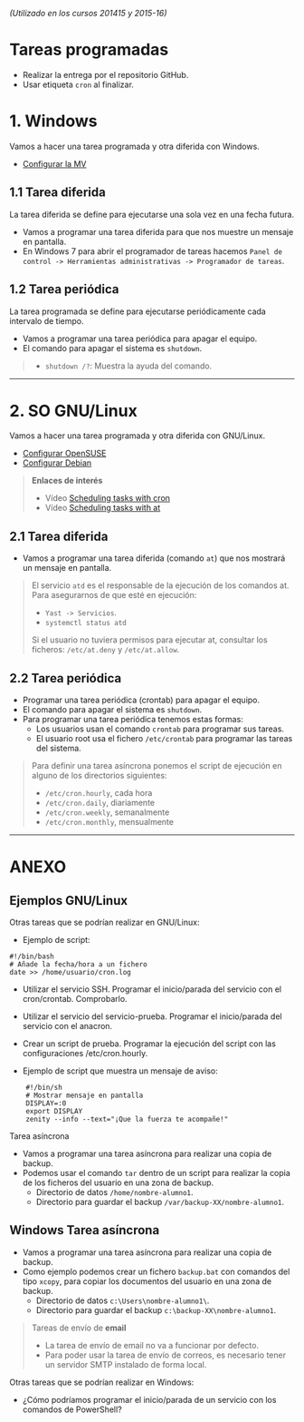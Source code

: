 
*(Utilizado en los cursos 201415 y 2015-16)*

# Tareas programadas

* Realizar la entrega por el repositorio GitHub.
* Usar etiqueta `cron` al finalizar.

# 1. Windows

Vamos a hacer una tarea programada y otra diferida con Windows.

* [Configurar la MV](../../global/configuracion/windows.md)

## 1.1 Tarea diferida

La tarea diferida se define para ejecutarse una sola vez en una fecha futura.
* Vamos a programar una tarea diferida para que nos muestre un mensaje en pantalla.
* En Windows 7 para abrir el programador de tareas hacemos
`Panel de control -> Herramientas administrativas -> Programador de tareas`.

## 1.2 Tarea periódica

La tarea programada se define para ejecutarse periódicamente cada intervalo de tiempo.
* Vamos a programar una tarea periódica para apagar el equipo.
* El comando para apagar el sistema es `shutdown`.

> * `shutdown /?`: Muestra la ayuda del comando.

---

# 2. SO GNU/Linux

Vamos a hacer una tarea programada y otra diferida con GNU/Linux.

* [Configurar OpenSUSE](../../global/configuracion/opensuse.md)
* [Configurar Debian](../../global/configuracion/debian.md)

> **Enlaces de interés**
>
> * Vídeo [Scheduling tasks with cron](https://www.youtube.com/embed/yBkJQKinZKY)
> * Vídeo [Scheduling tasks with at](https://www.youtube.com/embed/cf-oUCobxiM?list=UUFFLP0dKesrKWccYscdAr9A)
>

## 2.1 Tarea diferida

* Vamos a programar una tarea diferida (comando `at`) que nos mostrará un mensaje en pantalla.

> El servicio `atd` es el responsable de la ejecución de los comandos at.
> Para asegurarnos de que esté en ejecución:
> * `Yast -> Servicios`.
> * `systemctl status atd`    
>
> Si el usuario no tuviera permisos para ejecutar at, consultar los ficheros: `/etc/at.deny` y `/etc/at.allow`.

## 2.2 Tarea periódica

* Programar una tarea periódica (crontab) para apagar el equipo.
* El comando para apagar el sistema es `shutdown`.
* Para programar una tarea periódica tenemos estas formas:
    * Los usuarios usan el comando `crontab`  para programar sus tareas.
    * El usuario root usa el fichero `/etc/crontab` para programar las tareas del sistema.

> Para definir una tarea asíncrona ponemos el script de ejecución en alguno
de los directorios siguientes:
> * `/etc/cron.hourly`, cada hora
> * `/etc/cron.daily`, diariamente
> * `/etc/cron.weekly`, semanalmente
> * `/etc/cron.monthly`, mensualmente

---

# ANEXO

## Ejemplos GNU/Linux
Otras tareas que se podrían realizar en GNU/Linux:
* Ejemplo de script:
```
#!/bin/bash
# Añade la fecha/hora a un fichero
date >> /home/usuario/cron.log
```
* Utilizar el servicio SSH. Programar el inicio/parada del servicio con el cron/crontab. Comprobarlo.
* Utilizar el servicio del servicio-prueba. Programar el inicio/parada del servicio con el anacron.
* Crear un script de prueba. Programar la ejecución del script con las configuraciones /etc/cron.hourly.

* Ejemplo de script que muestra un mensaje de aviso:

```
    #!/bin/sh
    # Mostrar mensaje en pantalla
    DISPLAY=:0
    export DISPLAY
    zenity --info --text="¡Que la fuerza te acompañe!"
```

Tarea asíncrona

* Vamos a programar una tarea asíncrona para realizar una copia de backup.
* Podemos usar el comando `tar` dentro de un script para realizar la
copia de los ficheros del usuario en una zona de backup.
    * Directorio de datos `/home/nombre-alumno1`.
    * Directorio para guardar el backup `/var/backup-XX/nombre-alumno1`.

## Windows  Tarea asíncrona

* Vamos a programar una tarea asíncrona para realizar una copia de backup.
* Como ejemplo podemos crear un fichero `backup.bat` con comandos del tipo `xcopy`,
para copiar los documentos del usuario en una zona de backup.
    * Directorio de datos `c:\Users\nombre-alumno1\`.
    * Directorio para guardar el backup `c:\backup-XX\nombre-alumno1`.

> Tareas de envío de **email**
> * La tarea de envío de email no va a funcionar por defecto.
> * Para poder usar la tarea de envío de correos, es necesario tener un servidor SMTP instalado de forma local.

Otras tareas que se podrían realizar en Windows:
* ¿Cómo podríamos programar el inicio/parada de un servicio con los comandos de PowerShell?
